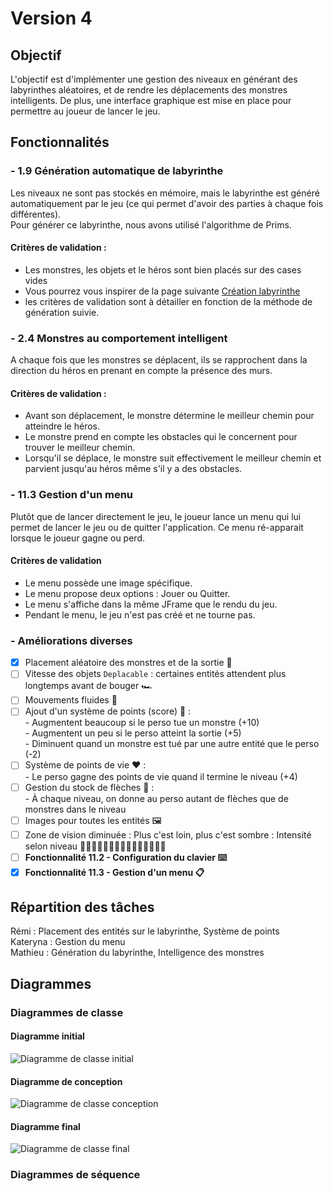 # Version 4

## Objectif

L'objectif est d'implémenter une gestion des niveaux en générant des labyrinthes aléatoires, et de rendre les déplacements des monstres intelligents.
De plus, une interface graphique est mise en place pour permettre au joueur de lancer le jeu.

## Fonctionnalités

### - 1.9 Génération automatique de labyrinthe

Les niveaux ne sont pas stockés en mémoire, mais le labyrinthe est généré automatiquement par le jeu (ce qui permet
d'avoir des parties à chaque fois différentes).   
Pour générer ce labyrinthe, nous avons utilisé l'algorithme de Prims.

#### Critères de validation :

* Les monstres, les objets et le héros sont bien placés sur des cases vides
* Vous pourrez vous inspirer de la page
  suivante [Création labyrinthe](http://www.encyclopedie-incomplete.com/?Modelisation-et-Creation-d-un)
* les critères de validation sont à détailler en fonction de la méthode de génération suivie.

### - 2.4 Monstres au comportement intelligent

A chaque fois que les monstres se déplacent, ils se rapprochent dans la direction du
héros en prenant en compte la présence des murs.

#### Critères de validation :

* Avant son déplacement, le monstre détermine le meilleur chemin pour atteindre
le héros.
* Le monstre prend en compte les obstacles qui le concernent pour trouver le meilleur
chemin.
* Lorsqu'il se déplace, le monstre suit effectivement le meilleur chemin et parvient
jusqu'au héros même s'il y a des obstacles.

### - 11.3 Gestion d'un menu
Plutôt que de lancer directement le jeu, le joueur lance un menu qui lui permet de
lancer le jeu ou de quitter l'application. Ce menu ré-apparait lorsque le joueur gagne
ou perd.

#### Critères de validation
* Le menu possède une image spécifique.
* Le menu propose deux options : Jouer ou Quitter.
* Le menu s'affiche dans la même JFrame que le rendu du jeu.
* Pendant le menu, le jeu n'est pas créé et ne tourne pas.

### - Améliorations diverses

- [X] Placement aléatoire des monstres et de la sortie 🤪
- [ ] Vitesse des objets `Deplacable` : certaines entités attendent plus longtemps avant de bouger 🏎️
- [ ] Mouvements fluides 🐇
- [ ] Ajout d'un système de points (score) 💯 :  
      - Augmentent beaucoup si le perso tue un monstre (+10)  
      - Augmentent un peu si le perso atteint la sortie (+5)  
      - Diminuent quand un monstre est tué par une autre entité que le perso (-2)  
- [ ] Système de points de vie ❤️ :  
      - Le perso gagne des points de vie quand il termine le niveau (+4)  
- [ ] Gestion du stock de flèches 🏹 :   
      - À chaque niveau, on donne au perso autant de flèches que de monstres dans le niveau
- [ ] Images pour toutes les entités 🖼️
- [ ] Zone de vision diminuée : Plus c'est loin, plus c'est sombre : Intensité selon niveau 🙋🏻‍♂️🙋🏼‍♂️🙋🏽‍♂️🙋🏾‍♂️🙋🏿‍♂️
- [ ] **Fonctionnalité 11.2 - Configuration du clavier ⌨️️**
- [X] **Fonctionnalité 11.3 - Gestion d'un menu 📋**

## Répartition des tâches

Rémi :  Placement des entités sur le labyrinthe, Système de points  
Kateryna :  Gestion du menu  
Mathieu :  Génération du labyrinthe, Intelligence des monstres  

## Diagrammes

### Diagrammes de classe

#### Diagramme initial

<img src="https://github.com/remi-choffat/2024_Zeldiablo_remi-choffat_Cesareuh_katrinltvnv/blob/main/documents/version_4/diag_classe_v4_initial.png" alt="Diagramme de classe initial"></img>

#### Diagramme de conception

<img src="https://github.com/remi-choffat/2024_Zeldiablo_remi-choffat_Cesareuh_katrinltvnv/blob/main/documents/version_4/diag_classe_v4.png" alt="Diagramme de classe conception"></img>

#### Diagramme final

<img src="https://github.com/remi-choffat/2024_Zeldiablo_remi-choffat_Cesareuh_katrinltvnv/blob/main/documents/version_4/diag_classe_v4_final.png" alt="Diagramme de classe final"></img>

### Diagrammes de séquence
